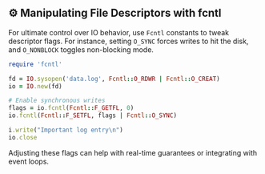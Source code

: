 ## ⚙️ Manipulating File Descriptors with fcntl

For ultimate control over IO behavior, use `Fcntl` constants to tweak descriptor flags. For instance, setting `O_SYNC` forces writes to hit the disk, and `O_NONBLOCK` toggles non-blocking mode.

```ruby
require 'fcntl'

fd = IO.sysopen('data.log', Fcntl::O_RDWR | Fcntl::O_CREAT)
io = IO.new(fd)

# Enable synchronous writes
flags = io.fcntl(Fcntl::F_GETFL, 0)
io.fcntl(Fcntl::F_SETFL, flags | Fcntl::O_SYNC)

i.write("Important log entry\n")
io.close
```

Adjusting these flags can help with real-time guarantees or integrating with event loops.
